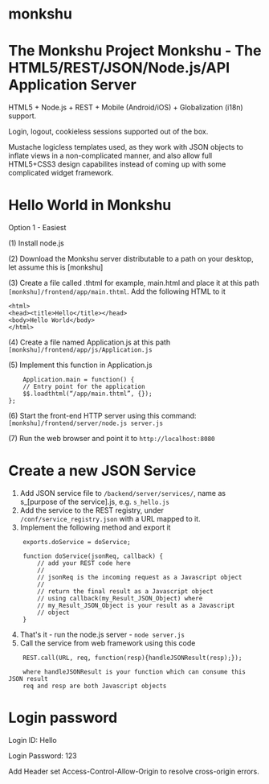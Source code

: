 # monkshu
The Monkshu Project
Monkshu - The HTML5/REST/JSON/Node.js/API Application Server
================================================================
HTML5 + Node.js + REST + Mobile (Android/iOS) + Globalization (i18n) support.

Login, logout, cookieless sessions supported out of the box.

Mustache logicless templates used, as they work with JSON objects to inflate views in a non-complicated manner,
and also allow full HTML5+CSS3 design capabilites instead of coming up with some complicated widget framework.

Hello World in Monkshu
======================
Option 1 - Easiest
	
(1) Install node.js 
	
(2) Download the Monkshu server distributable to a path on your desktop, let assume this is [monkshu]
	
(3) Create a file called <name>.thtml for example, main.html and place it at this path
```[monkshu]/frontend/app/main.thtml```. Add the following HTML to it

```
<html>
<head><title>Hello</title></head>
<body>Hello World</body>
</html>
```

(4) Create a file named Application.js at this path ```[monkshu]/frontend/app/js/Application.js```

(5) Implement this function in Application.js
```
	Application.main = function() {
	// Entry point for the application
	$$.loadthtml(“/app/main.thtml”, {});
};
```
(6) Start the front-end HTTP server using this command:
```[monkshu]/frontend/server/node.js server.js```

(7) Run the web browser and point it to ```http://localhost:8080```


Create a new JSON Service
=========================
1. Add JSON service file to ```/backend/server/services/```, name as s_[purpose of the service].js, e.g. ```s_hello.js```
2. Add the service to the REST registry, under ```/conf/service_registry.json``` with a URL mapped to it.
3. Implement the following method and export it
```
	exports.doService = doService;

	function doService(jsonReq, callback) {
		// add your REST code here
		//
		// jsonReq is the incoming request as a Javascript object 
		//
		// return the final result as a Javascript object 
		// using callback(my_Result_JSON_Object) where
		// my_Result_JSON_Object is your result as a Javascript
		// object
	}
```
4. That's it - run the node.js server - ```node server.js```
5. Call the service from web framework using this code
```
	REST.call(URL, req, function(resp){handleJSONResult(resp);});
	
	where handleJSONResult is your function which can consume this JSON result
	req and resp are both Javascript objects
```
Login password
==============
Login ID: Hello

Login Password: 123

Add Header set Access-Control-Allow-Origin <your frontend> to resolve cross-origin errors.


